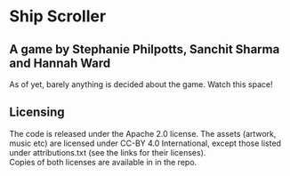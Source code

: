 # Ship Scroller
## A game by Stephanie Philpotts, Sanchit Sharma and Hannah Ward

As of yet, barely anything is decided about the game. Watch this space!

## Licensing
The code is released under the Apache 2.0 license. The assets (artwork, music etc) are licensed under CC-BY 4.0 International, except those listed under attributions.txt (see the links for their licenses).<br>
Copies of both licenses are available in in the repo.
